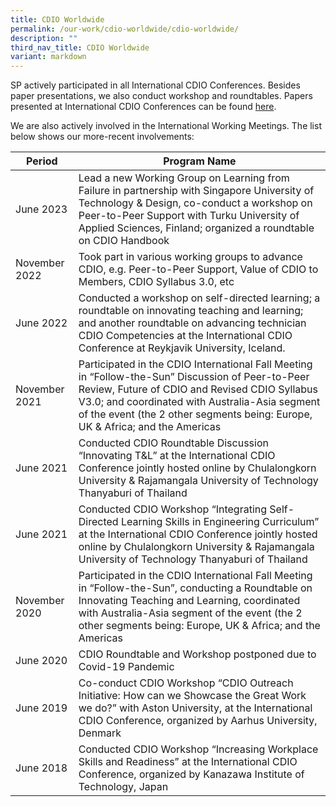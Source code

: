 ```yaml
---
title: CDIO Worldwide
permalink: /our-work/cdio-worldwide/cdio-worldwide/
description: ""
third_nav_title: CDIO Worldwide
variant: markdown
---
```

SP actively participated in all International CDIO Conferences. Besides paper presentations, we also conduct workshop and roundtables. Papers presented at International CDIO Conferences can be found [here](https://drive.google.com/drive/folders/1HOoExZrbPUlExAWW-JgQdEWVAcrNjqrD?usp=sharing).  

We are also actively involved in the International Working Meetings. The list below shows our more-recent involvements:



| Period | Program Name |
| -------- | -------- |
| June 2023 | Lead a new Working Group on Learning from Failure in partnership with Singapore University of Technology & Design, co-conduct a workshop on Peer-to-Peer Support with Turku University of Applied Sciences, Finland; organized a roundtable on CDIO Handbook |
| November 2022 | Took part in various working groups to advance CDIO, e.g. Peer-to-Peer Support, Value of CDIO to Members, CDIO Syllabus 3.0, etc |
| June 2022 | Conducted a workshop on self-directed learning; a roundtable on innovating teaching and learning; and another roundtable on advancing technician CDIO Competencies at the International CDIO Conference at Reykjavik University, Iceland. |
| November 2021     | Participated in the CDIO International Fall Meeting in “Follow-the-Sun” Discussion of Peer-to-Peer Review, Future of CDIO and Revised CDIO Syllabus V3.0; and coordinated with Australia-Asia segment of the event (the 2 other segments being: Europe, UK & Africa; and the Americas      |
| June 2021     | Conducted CDIO Roundtable Discussion “Innovating T&L” at the International CDIO Conference jointly hosted online by Chulalongkorn University & Rajamangala University of Technology Thanyaburi of Thailand      |
| June 2021     | Conducted CDIO Workshop “Integrating Self-Directed Learning Skills in Engineering Curriculum” at the International CDIO Conference jointly hosted online by Chulalongkorn University & Rajamangala University of Technology Thanyaburi of Thailand      |
| November 2020     | Participated in the CDIO International Fall Meeting in “Follow-the-Sun”, conducting a Roundtable on Innovating Teaching and Learning, coordinated with Australia-Asia segment of the event (the 2 other segments being: Europe, UK & Africa; and the Americas      |
| June 2020     | CDIO Roundtable and Workshop postponed due to Covid-19 Pandemic      |
| June 2019     | Co-conduct CDIO Workshop “CDIO Outreach Initiative: How can we Showcase the Great Work we do?” with Aston University, at the International CDIO Conference, organized by Aarhus University, Denmark      |
| June 2018     | Conducted CDIO Workshop “Increasing Workplace Skills and Readiness” at the International CDIO Conference, organized by Kanazawa Institute of Technology, Japan      |